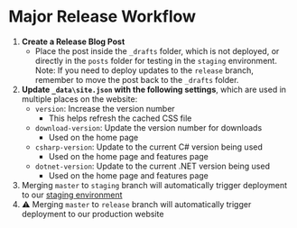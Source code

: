 # Major Release Workflow

1. **Create a Release Blog Post**
   - Place the post inside the `_drafts` folder, which is not deployed, or directly in the `posts` folder for testing in the `staging` environment. Note: If you need to deploy updates to the `release` branch, remember to move the post back to the `_drafts` folder.
1. **Update `_data\site.json` with the following settings**, which are used in multiple places on the website:
   - `version`: Increase the version number
     - This helps refresh the cached CSS file
   - `download-version`: Update the version number for downloads
     - Used on the home page
   - `csharp-version`: Update to the current C# version being used
     - Used on the home page and features page
   - `dotnet-version`: Update to the current .NET version being used
     - Used on the home page and features page
1. Merging `master` to `staging` branch will automatically trigger deployment to our [staging environment](https://stride-website-staging.azurewebsites.net/)
1. ⚠️ Merging `master` to `release` branch will automatically trigger deployment to our production website